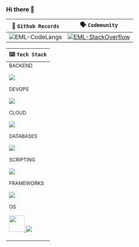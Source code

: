 ### Hi there 👋

| 📜 <code>Github Records</code> | 🗣️ <code>Codemunity</code> |
| ----- | ----- |
| ![EML-CodeLangs](https://github-readme-stats.vercel.app/api/top-langs/?username=eml-bin&layout=compact&theme=merko) | [![EML-StackOverflow](https://github-readme-stackoverflow.vercel.app/?userID=4010240&theme=dark)](https://stackoverflow.com/users/4010240/eduardo-ml) |

| ⌨️ <code>Tech Stack</code> |
| :- |
| <div> <sub>BACKEND</sub> <p align="left"> <a href="#"> <img src="https://skillicons.dev/icons?i=python,java,cs"/> </a> </p></div><div> <sub>DEVOPS</sub> <p align="left"> <a href="#"> <img src="https://skillicons.dev/icons?i=docker,git,githubactions,gradle,nginx"/> </a> </p></div><div> <sub>CLOUD</sub> <p align="left"> <a href="#"> <img src="https://skillicons.dev/icons?i=azure,aws,firebase"/> </a> </p></div><div> <sub>DATABASES</sub> <p align="left"> <a href="#"> <img src="https://skillicons.dev/icons?i=mysql,postgres,sqlite,mongodb"/> </a> </p></div><div> <sub>SCRIPTING</sub> <p align="left"> <a href="#"> <img src="https://skillicons.dev/icons?i=powershell,bash"/> </a> </p></div><div> <sub>FRAMEWORKS</sub> <p align="left"> <a href="#"> <img src="https://skillicons.dev/icons?i=flask,django,spring"/> </a> </p></div><div> <sub>OS</sub> <p align="left"> <a href="#"> <img src="https://user-images.githubusercontent.com/25181517/186884150-05e9ff6d-340e-4802-9533-2c3f02363ee3.png" width="42" height="44"/> </a> <a href="#"> <img src="https://skillicons.dev/icons?i=linux,raspberrypi"/> </a> </p></div> |

<!--
**eml-bin/eml-bin** is a ✨ _special_ ✨ repository because its `README.md` (this file) appears on your GitHub profile.

Here are some ideas to get you started:

- 🔭 I’m currently working on ...
- 🌱 I’m currently learning ...
- 👯 I’m looking to collaborate on ...
- 🤔 I’m looking for help with ...
- 💬 Ask me about ...
- 📫 How to reach me: ...
- 😄 Pronouns: ...
- ⚡ Fun fact: ...
-->
